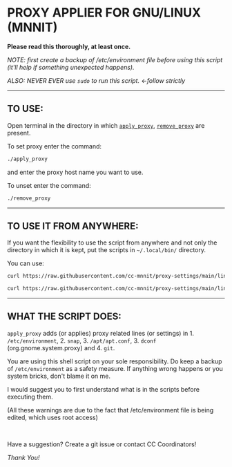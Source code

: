 # PROXY APPLIER FOR GNU/LINUX (MNNIT)

**Please read this thoroughly, at least once.**


*NOTE: first create a backup of /etc/environment file before using this script (it'll help if something unexpected happens).*

*ALSO: NEVER EVER use `sudo` to run this script.	<-follow strictly*

<hr>

## TO USE:

Open terminal in the directory in which [`apply_proxy`](apply_proxy), [`remove_proxy`](remove_proxy) are present.

To set proxy enter the command:
```bash
./apply_proxy
```
and enter the proxy host name you want to use.

To unset enter the command:
```bash
./remove_proxy
```
<hr>

## TO USE IT FROM ANYWHERE:

If you want the flexibility to use the script from anywhere and not only the directory in which it is kept, put the scripts in `~/.local/bin/` directory.

You can use:

```bash
curl https://raw.githubusercontent.com/cc-mnnit/proxy-settings/main/linux-proxy/apply_proxy > ~/.local/bin/apply_proxy && chmod +x ~/.local/bin/apply_proxy

curl https://raw.githubusercontent.com/cc-mnnit/proxy-settings/main/linux-proxy/remove_proxy > ~/.local/bin/remove_proxy && chmod +x ~/.local/bin/remove_proxy

```

<hr>

## WHAT THE SCRIPT DOES:

`apply_proxy` adds (or applies) proxy related lines (or settings) in 1. `/etc/environment`, 2. `snap`, 3. `/apt/apt.conf`, 3. `dconf` (org.gnome.system.proxy) and 4. `git`.

You are using this shell script on your sole responsibility. Do keep a backup of `/etc/environment` as a safety measure. If anything wrong happens or you system bricks, don't blame it on me.

I would suggest you to first understand what is in the scripts before executing them.

(All these warnings are due to the fact that /etc/environment file is being edited, which uses root access)

<br>

Have a suggestion? Create a git issue or contact CC Coordinators!

*Thank You!*
